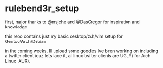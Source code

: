 # rulebend3r_setup

first, major thanks to @msjche and @DasGregor for inspiration and knowledge

this repo contains just my basic desktop/zsh/vim setup for Gentoo/Arch/Debian

in the coming weeks, Ill upload some goodies Ive been working on including a twitter client (cuz lets face it, all linux twitter clients are UGLY) for Arch Linux (AUR).
